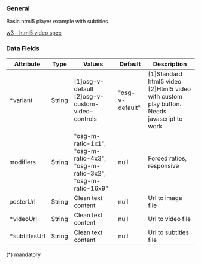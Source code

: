 ### General
Basic html5 player example with subtitles.

[w3 - html5 video spec](https://www.w3.org/TR/2011/WD-html5-20110113/video.html)

### Data Fields

| Attribute | Type | Values | Default | Description |
|---|---|---|---|---|
| *variant | String | [1]osg-v-default<br>[2]osg-v-custom-video-controls | "osg-v-default" | [1]Standard html5 video<br>[2]Html5 video with custom play button. Needs javascript to work |
| modifiers | String | "osg-m-ratio-1x1", "osg-m-ratio-4x3", "osg-m-ratio-3x2", "osg-m-ratio-16x9" | null | Forced ratios, responsive |
| posterUrl | String | Clean text content | null | Url to image file |
| *videoUrl | String | Clean text content | null | Url to video file |
| *subtitlesUrl | String | Clean text content | null | Url to subtitles file |

(*) mandatory
